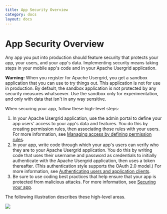 ```yaml
---
title: App Security Overview
category: docs
layout: docs
---
```


App Security Overview
=====================

Any app you put into production should feature security that protects
your app, your users, and your app's data. Implementing security means
taking steps in your mobile app's code and in your Apache Usergrid
application.

**Warning:** When you register for Apache Usergrid, you get a sandbox
application that you can use to try things out. This application is not
for use in production. By default, the sandbox application is not
protected by any security measures whatsoever. Use the sandbox only for
experimentation, and only with data that isn't in any way sensitive.

When securing your app, follow these high-level steps:

1.  In your Apache Usergrid application, use the admin portal to define
    your app users' access to your app's data and features. You do this
    by creating permission rules, then associating those rules with your
    users. For more information, see [Managing access by defining
    permission rules](/managing-access-defining-permission-rules).
2.  In your app, write code through which your app's users can verify
    who they are to your Apache Usergrid application. You do this by
    writing code that uses their username and password as credentials to
    initially authenticate with the Apache Usergrid application, then uses
    a token thereafter. (This authentication style supports the OAuth
    2.0 model.) For more information, see [Authenticating users and
    application clients](/authenticating-users-and-application-clients).
3.  Be sure to use coding best practices that help ensure that your app
    is protected from malicious attacks. For more information, see
    [Securing your app](/securing-your-app).

The following illustration describes these high-level areas.

![](/docs/sites/docs/files/styles/large/public/security_model_0.png?itok=_fErNYbL)
